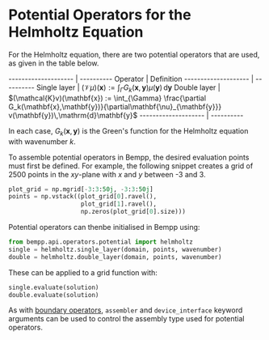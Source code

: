 Potential Operators for the Helmholtz Equation
==============================================

For the Helmholtz equation, there are two potential operators that are used, as given in the table
below.

-------------------- | ----------
Operator             | Definition
-------------------- | ----------
Single layer         | $(\mathcal{V}\mu)(\mathbf{x}) := \int_{\Gamma} G_k(\mathbf{x},\mathbf{y}) \mu(\mathbf{y})\,\mathrm{d}\mathbf{y}$
Double layer         | $(\mathcal{K}v)(\mathbf{x}) := \int_{\Gamma} \frac{\partial G_k(\mathbf{x},\mathbf{y})}{\partial\mathbf{\nu}_{\mathbf{y}}} v(\mathbf{y})\,\mathrm{d}\mathbf{y}$
-------------------- | ----------


In each case, $G_k(\mathbf{x},\mathbf{y})$ is the Green's function for the Helmholtz equation
with wavenumber $k$.

To assemble potential operators in Bempp, the desired evaluation points must first be defined.
For example, the following snippet creates a grid of 2500 points in the $x$$y$-plane with
$x$ and $y$ between -3 and 3.

```python
plot_grid = np.mgrid[-3:3:50j, -3:3:50j]
points = np.vstack((plot_grid[0].ravel(),
                    plot_grid[1].ravel(),
                    np.zeros(plot_grid[0].size)))
```

Potential operators can thenbe initialised in Bempp using:
```python
from bempp.api.operators.potential import helmholtz
single = helmholtz.single_layer(domain, points, wavenumber)
double = helmholtz.double_layer(domain, points, wavenumber)
```

These can be applied to a grid function with:
```python
single.evaluate(solution)
double.evaluate(solution)
```

As with [boundary operators](helmholtz_boundary_operators.md), `assembler` and `device_interface`
keyword arguments can be used to control the assembly type used for potential operators.
